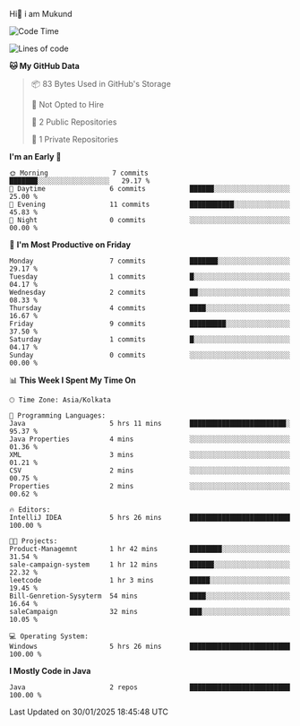   Hi👋 i am Mukund
<!--
**MukundAkabari/MukundAkabari** is a ✨ _special_ ✨ repository because its `README.md` (this file) appears on your GitHub profile.

Here are some ideas to get you started:

- 🔭 I’m currently working Java
- 🌱 I’m currently learning Sping booy ,Java  ...

<!--START_SECTION:waka-->
![Code Time](http://img.shields.io/badge/Code%20Time-18%20hrs%2029%20mins-blue)

![Lines of code](https://img.shields.io/badge/From%20Hello%20World%20I%27ve%20Written-2.8%20thousand%20lines%20of%20code-blue)

**🐱 My GitHub Data** 

> 📦 83 Bytes Used in GitHub's Storage 
 > 
> 🚫 Not Opted to Hire
 > 
> 📜 2 Public Repositories 
 > 
> 🔑 1 Private Repositories 
 > 
**I'm an Early 🐤** 

```text
🌞 Morning                7 commits           ███████░░░░░░░░░░░░░░░░░░   29.17 % 
🌆 Daytime                6 commits           ██████░░░░░░░░░░░░░░░░░░░   25.00 % 
🌃 Evening                11 commits          ███████████░░░░░░░░░░░░░░   45.83 % 
🌙 Night                  0 commits           ░░░░░░░░░░░░░░░░░░░░░░░░░   00.00 % 
```
📅 **I'm Most Productive on Friday** 

```text
Monday                   7 commits           ███████░░░░░░░░░░░░░░░░░░   29.17 % 
Tuesday                  1 commits           █░░░░░░░░░░░░░░░░░░░░░░░░   04.17 % 
Wednesday                2 commits           ██░░░░░░░░░░░░░░░░░░░░░░░   08.33 % 
Thursday                 4 commits           ████░░░░░░░░░░░░░░░░░░░░░   16.67 % 
Friday                   9 commits           █████████░░░░░░░░░░░░░░░░   37.50 % 
Saturday                 1 commits           █░░░░░░░░░░░░░░░░░░░░░░░░   04.17 % 
Sunday                   0 commits           ░░░░░░░░░░░░░░░░░░░░░░░░░   00.00 % 
```


📊 **This Week I Spent My Time On** 

```text
🕑︎ Time Zone: Asia/Kolkata

💬 Programming Languages: 
Java                     5 hrs 11 mins       ████████████████████████░   95.37 % 
Java Properties          4 mins              ░░░░░░░░░░░░░░░░░░░░░░░░░   01.36 % 
XML                      3 mins              ░░░░░░░░░░░░░░░░░░░░░░░░░   01.21 % 
CSV                      2 mins              ░░░░░░░░░░░░░░░░░░░░░░░░░   00.75 % 
Properties               2 mins              ░░░░░░░░░░░░░░░░░░░░░░░░░   00.62 % 

🔥 Editors: 
IntelliJ IDEA            5 hrs 26 mins       █████████████████████████   100.00 % 

🐱‍💻 Projects: 
Product-Managemnt        1 hr 42 mins        ████████░░░░░░░░░░░░░░░░░   31.54 % 
sale-campaign-system     1 hr 12 mins        ██████░░░░░░░░░░░░░░░░░░░   22.32 % 
leetcode                 1 hr 3 mins         █████░░░░░░░░░░░░░░░░░░░░   19.45 % 
Bill-Genretion-Sysyterm  54 mins             ████░░░░░░░░░░░░░░░░░░░░░   16.64 % 
saleCampaign             32 mins             ███░░░░░░░░░░░░░░░░░░░░░░   10.05 % 

💻 Operating System: 
Windows                  5 hrs 26 mins       █████████████████████████   100.00 % 
```

**I Mostly Code in Java** 

```text
Java                     2 repos             █████████████████████████   100.00 % 
```




 Last Updated on 30/01/2025 18:45:48 UTC
<!--END_SECTION:waka-->

